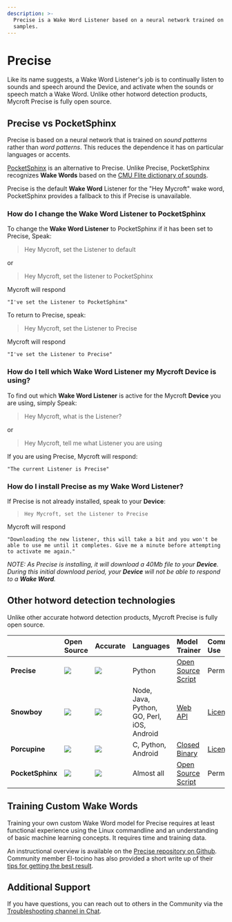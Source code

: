 ```yaml
---
description: >-
  Precise is a Wake Word Listener based on a neural network trained on sound
  samples.
---
```


# Precise

Like its name suggests, a Wake Word Listener's job is to continually listen to sounds and speech around the Device, and activate when the sounds or speech match a Wake Word. Unlike other hotword detection products, Mycroft Precise is fully open source.

## Precise vs PocketSphinx

Precise is based on a neural network that is trained on _sound patterns_ rather than _word patterns_. This reduces the dependence it has on particular languages or accents.

[PocketSphinx](https://github.com/cmusphinx/pocketsphinx) is an alternative to Precise. Unlike Precise, PocketSphinx recognizes **Wake Words** based on the [CMU Flite dictionary of sounds](http://www.speech.cs.cmu.edu/cgi-bin/cmudict).

Precise is the default **Wake Word** Listener for the "Hey Mycroft" wake word, PocketSphinx provides a fallback to this if Precise is unavailable.

### How do I change the **Wake Word Listener** to PocketSphinx

To change the **Wake Word Listener** to PocketSphinx if it has been set to Precise, Speak:

> Hey Mycroft, set the Listener to default

or

> Hey Mycroft, set the listener to PocketSphinx

Mycroft will respond

`"I've set the Listener to PocketSphinx"`

To return to Precise, speak:

> Hey Mycroft, set the Listener to Precise

Mycroft will respond

`"I've set the Listener to Precise"`

### How do I tell which **Wake Word Listener** my Mycroft **Device** is using?

To find out which **Wake Word Listener** is active for the Mycroft **Device** you are using, simply Speak:

> Hey Mycroft, what is the Listener?

or

> Hey Mycroft, tell me what Listener you are using

If you are using Precise, Mycroft will respond:

`"The current Listener is Precise"`

### How do I install Precise as my **Wake Word Listener**?

If Precise is not already installed, speak to your **Device**:

> `Hey Mycroft, set the Listener to Precise`

Mycroft will respond

`"Downloading the new listener, this will take a bit and you won't be able to use me until it completes. Give me a minute before attempting to activate me again."`

_NOTE: As Precise is installing, it will download a 40Mb file to your **Device**. During this initial download period, your **Device** will not be able to respond to a **Wake Word**._

## Other hotword detection technologies

Unlike other accurate hotword detection products, Mycroft Precise is fully open source.

|  | Open Source | Accurate | Languages | Model Trainer | Commercial Use | GitHub |
| :--- | :--- | :--- | :--- | :--- | :--- | :--- |
| **Precise** | ![](https://images2.imgbox.com/c7/63/UVtCmPfa_o.png) | ![](https://images2.imgbox.com/c7/63/UVtCmPfa_o.png) | Python | [Open Source Script](https://github.com/MycroftAI/mycroft-precise/wiki/Training-your-own-wake-word) | Permitted | [MycroftAI/mycroft-precise](https://github.com/MycroftAI/mycroft-precise) |
| **Snowboy** | ![](https://images2.imgbox.com/99/47/lm3vjOzO_o.png) | ![](https://images2.imgbox.com/c7/63/UVtCmPfa_o.png) | Node, Java, Python, GO, Perl, iOS, Android | [Web API](http://docs.kitt.ai/snowboy/#restful-api) | [License Fee](https://github.com/Kitt-AI/snowboy/blob/master/README_commercial.md#evaluation-license-faq) | [Kitt-AI/snowboy](https://github.com/kitt-ai/snowboy) |
| **Porcupine** | ![](https://images2.imgbox.com/99/47/lm3vjOzO_o.png) | ![](https://images2.imgbox.com/c7/63/UVtCmPfa_o.png) | C, Python, Android | [Closed Binary](https://github.com/Picovoice/Porcupine/tree/master/tools/optimizer) | [License Fee](https://github.com/Picovoice/Porcupine#license) | [Picovoice/Porcupine](https://github.com/Picovoice/Porcupine) |
| **PocketSphinx** | ![](https://images2.imgbox.com/c7/63/UVtCmPfa_o.png) | ![](https://images2.imgbox.com/99/47/lm3vjOzO_o.png) | Almost all | [Open Source Script](https://cmusphinx.github.io/wiki/tutorialam/) | Permitted | [cmusphinx/pocketsphinx](https://github.com/cmusphinx/pocketsphinx) |

## Training Custom Wake Words

Training your own custom Wake Word model for Precise requires at least functional experience using the Linux commandline and an understanding of basic machine learning concepts. It requires time and training data.

An instructional overview is available on the [Precise repository on Github](https://github.com/MycroftAI/mycroft-precise/wiki/Training-your-own-wake-word#how-to-train-your-own-wake-word). Community member El-tocino has also provided a short write up of their [tips for getting the best result](https://github.com/el-tocino/localcroft/blob/master/precise/Precise.md).

## Additional Support

If you have questions, you can reach out to others in the Community via the [Troubleshooting channel in Chat](https://chat.mycroft.ai/community/channels/troubleshooting).

